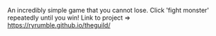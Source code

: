 An incredibly simple game that you cannot lose. Click 'fight monster' repeatedly until you win!
Link to project => https://ryrumble.github.io/theguild/
